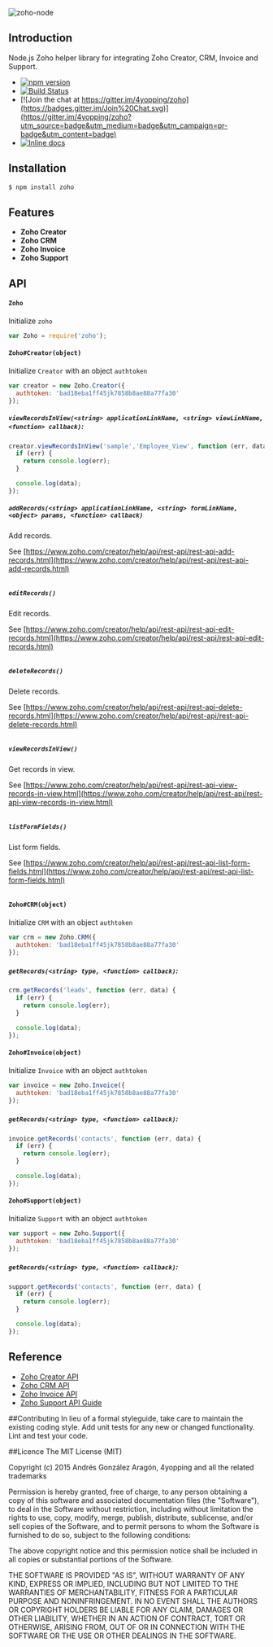 ![zoho-node](https://monosnap.com/file/5S223w7651B8ksuXEFSrRH1tRwo1nS.png)

## Introduction

Node.js Zoho helper library for integrating Zoho Creator, CRM, Invoice and Support. 

- [![npm version](https://badge.fury.io/js/zoho.svg)](http://badge.fury.io/js/zoho)
- [![Build Status](https://travis-ci.org/4yopping/zoho.svg)](https://travis-ci.org/4yopping/zoho)
- [![Join the chat at https://gitter.im/4yopping/zoho](https://badges.gitter.im/Join%20Chat.svg)](https://gitter.im/4yopping/zoho?utm_source=badge&utm_medium=badge&utm_campaign=pr-badge&utm_content=badge)
- [![Inline docs](http://inch-ci.org/github/4yopping/zoho.svg?branch=master)](http://inch-ci.org/github/4yopping/zoho)

## Installation

```bash
$ npm install zoho
```

## Features

- **Zoho Creator**
- **Zoho CRM**
- **Zoho Invoice**
- **Zoho Support**

## API

#### `Zoho`

Initialize `zoho`

```js
var Zoho = require('zoho');
```

#### `Zoho#Creator(object)`

Initialize `Creator` with an object `authtoken`

```js
var creator = new Zoho.Creator({
  authtoken: 'bad18eba1ff45jk7858b8ae88a77fa30'
});
```

##### `viewRecordsInView(<string> applicationLinkName, <string> viewLinkName, <function> callback)`:

```js
creator.viewRecordsInView('sample','Employee_View', function (err, data) {
  if (err) {
    return console.log(err);
  }

  console.log(data);
});
```

##### `addRecords(<string> applicationLinkName, <string> formLinkName, <object> params, <function> callback)`

Add records.

See [https://www.zoho.com/creator/help/api/rest-api/rest-api-add-records.html](https://www.zoho.com/creator/help/api/rest-api/rest-api-add-records.html)

```js

```

##### `editRecords()`

Edit records.

See [https://www.zoho.com/creator/help/api/rest-api/rest-api-edit-records.html](https://www.zoho.com/creator/help/api/rest-api/rest-api-edit-records.html)

```js

```

##### `deleteRecords()`

Delete records.

See [https://www.zoho.com/creator/help/api/rest-api/rest-api-delete-records.html](https://www.zoho.com/creator/help/api/rest-api/rest-api-delete-records.html)

```js

```

##### `viewRecordsInView()`

Get records in view.

See [https://www.zoho.com/creator/help/api/rest-api/rest-api-view-records-in-view.html](https://www.zoho.com/creator/help/api/rest-api/rest-api-view-records-in-view.html)

```js

```

##### `listFormFields()`

List form fields.

See [https://www.zoho.com/creator/help/api/rest-api/rest-api-list-form-fields.html](https://www.zoho.com/creator/help/api/rest-api/rest-api-list-form-fields.html)

```js

```

#### `Zoho#CRM(object)`

Initialize `CRM` with an object `authtoken`

```js
var crm = new Zoho.CRM({
  authtoken: 'bad18eba1ff45jk7858b8ae88a77fa30'
});
```

##### `getRecords(<string> type, <function> callback)`:

```js
crm.getRecords('leads', function (err, data) {
  if (err) {
    return console.log(err);
  }

  console.log(data);
});
```

#### `Zoho#Invoice(object)`

Initialize `Invoice` with an object `authtoken`

```js
var invoice = new Zoho.Invoice({
  authtoken: 'bad18eba1ff45jk7858b8ae88a77fa30'
});
```

##### `getRecords(<string> type, <function> callback)`:

```js
invoice.getRecords('contacts', function (err, data) {
  if (err) {
    return console.log(err);
  }

  console.log(data);
});
```

#### `Zoho#Support(object)`

Initialize `Support` with an object `authtoken`

```js
var support = new Zoho.Support({
  authtoken: 'bad18eba1ff45jk7858b8ae88a77fa30'
});
```

##### `getRecords(<string> type, <function> callback)`:

```js
support.getRecords('contacts', function (err, data) {
  if (err) {
    return console.log(err);
  }

  console.log(data);
});
```

## Reference

* [Zoho Creator API](https://www.zoho.com/creator/help/api/rest-api/zoho-creator-rest-api.html)
* [Zoho CRM API](https://www.zoho.com/crm/help/api)
* [Zoho Invoice API](https://www.zoho.com/invoice/api/v3)
* [Zoho Support API Guide](https://www.zoho.com/support/help/api-guide.html)



##Contributing
In lieu of a formal styleguide, take care to maintain the existing coding style.
Add unit tests for any new or changed functionality. Lint and test your code.


##Licence
The MIT License (MIT)

Copyright (c) 2015 Andrés González Aragón, 4yopping and all the related trademarks

Permission is hereby granted, free of charge, to any person obtaining a copy
of this software and associated documentation files (the "Software"), to deal
in the Software without restriction, including without limitation the rights
to use, copy, modify, merge, publish, distribute, sublicense, and/or sell
copies of the Software, and to permit persons to whom the Software is
furnished to do so, subject to the following conditions:

The above copyright notice and this permission notice shall be included in
all copies or substantial portions of the Software.

THE SOFTWARE IS PROVIDED "AS IS", WITHOUT WARRANTY OF ANY KIND, EXPRESS OR
IMPLIED, INCLUDING BUT NOT LIMITED TO THE WARRANTIES OF MERCHANTABILITY,
FITNESS FOR A PARTICULAR PURPOSE AND NONINFRINGEMENT. IN NO EVENT SHALL THE
AUTHORS OR COPYRIGHT HOLDERS BE LIABLE FOR ANY CLAIM, DAMAGES OR OTHER
LIABILITY, WHETHER IN AN ACTION OF CONTRACT, TORT OR OTHERWISE, ARISING FROM,
OUT OF OR IN CONNECTION WITH THE SOFTWARE OR THE USE OR OTHER DEALINGS IN
THE SOFTWARE.
